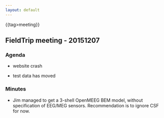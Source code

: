 ```yaml
---
layout: default
---
```


{{tag>meeting}}

## FieldTrip meeting - 20151207

### Agenda


*  website crash

*  test data has moved

### Minutes


*  Jim managed to get a 3-shell OpenMEEG BEM model, without specification of EEG/MEG sensors. Recommendation is to ignore CSF for now.  
